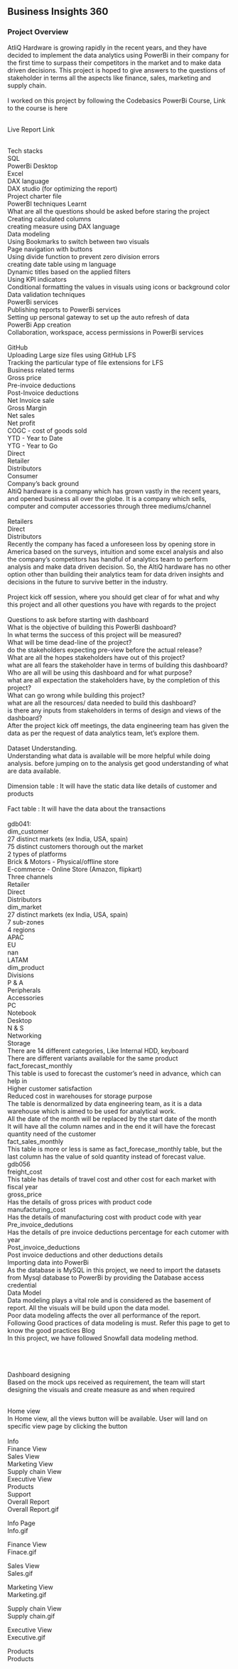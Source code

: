 ## Business Insights 360<br>
### Project Overview<br>
AtliQ Hardware is growing rapidly in the recent years, and they have decided to implement the data analytics using PowerBi in their company for the first time to surpass their competitors in the market and to make data driven decisions. This project is hoped to give answers to the questions of stakeholder in terms all the aspects like finance, sales, marketing and supply chain.
<br><br>
I worked on this project by following the Codebasics PowerBi Course, Link to the course is here<br><br>

Live Report Link<br><br>

Tech stacks<br>
SQL<br>
PowerBi Desktop<br>
Excel<br>
DAX language<br>
DAX studio (for optimizing the report)<br>
Project charter file<br>
PowerBI techniques Learnt<br>
What are all the questions should be asked before staring the project<br>
Creating calculated columns<br>
creating measure using DAX language<br>
Data modeling<br>
Using Bookmarks to switch between two visuals<br>
Page navigation with buttons<br>
Using divide function to prevent zero division errors<br>
creating date table using m language<br>
Dynamic titles based on the applied filters<br>
Using KPI indicators<br>
Conditional formatting the values in visuals using icons or background color<br>
Data validation techniques<br>
PowerBi services<br>
Publishing reports to PowerBi services<br>
Setting up personal gateway to set up the auto refresh of data<br>
PowerBi App creation<br>
Collaboration, workspace, access permissions in PowerBi services<br>
<br>
GitHub<br>
Uploading Large size files using GitHub LFS<br>
Tracking the particular type of file extensions for LFS<br>
Business related terms<br>
Gross price<br>
Pre-invoice deductions<br>
Post-Invoice deductions<br>
Net Invoice sale<br>
Gross Margin<br>
Net sales<br>
Net profit<br>
COGC - cost of goods sold<br>
YTD - Year to Date<br>
YTG - Year to Go<br>
Direct<br>
Retailer<br>
Distributors<br>
Consumer<br>
Company’s back ground<br>
AltiQ hardware is a company which has grown vastly in the recent years, and opened business all over the globe. It is a company which sells, computer and computer accessories through three mediums/channel
<br><br>
Retailers<br>
Direct<br>
Distributors<br>
Recently the company has faced a unforeseen loss by opening store in America based on the surveys, intuition and some excel analysis and also the company’s competitors has handful of analytics team to perform analysis and make data driven decision. So, the AltiQ hardware has no other option other than building their analytics team for data driven insights and decisions in the future to survive better in the industry.
<br><br>
Project kick off session, where you should get clear of for what and why this project and all other questions you have with regards to the project
<br><br>
Questions to ask before starting with dashboard<br>
What is the objective of building this PowerBi dashboard?<br>
In what terms the success of this project will be measured?<br>
What will be time dead-line of the project?<br>
do the stakeholders expecting pre-view before the actual release?<br>
What are all the hopes stakeholders have out of this project?<br>
what are all fears the stakeholder have in terms of building this dashboard?<br>
Who are all will be using this dashboard and for what purpose?<br>
what are all expectation the stakeholders have, by the completion of this project?<br>
What can go wrong while building this project?<br>
what are all the resources/ data needed to build this dashboard?<br>
is there any inputs from stakeholders in terms of design and views of the dashboard?<br>
After the project kick off meetings, the data engineering team has given the data as per the request of data analytics team, let’s explore them.
<br><br>
Dataset Understanding.<br>
Understanding what data is available will be more helpful while doing analysis. before jumping on to the analysis get good understanding of what are data available.
<br><br>
Dimension table : It will have the static data like details of customer and products
<br><br>
Fact table : It will have the data about the transactions
<br><br>
gdb041:<br>
dim_customer<br>
27 distinct markets (ex India, USA, spain)<br>
75 distinct customers thorough out the market<br>
2 types of platforms<br>
Brick & Motors - Physical/offline store<br>
E-commerce - Online Store (Amazon, flipkart)<br>
Three channels<br>
Retailer<br>
Direct<br>
Distributors<br>
dim_market<br>
27 distinct markets (ex India, USA, spain)<br>
7 sub-zones<br>
4 regions<br>
APAC<br>
EU<br>
nan<br>
LATAM<br>
dim_product<br>
Divisions<br>
P & A<br>
Peripherals<br>
Accessories<br>
PC<br>
Notebook<br>
Desktop<br>
N & S<br>
Networking<br>
Storage<br>
There are 14 different categories, Like Internal HDD, keyboard<br>
There are different variants available for the same product<br>
fact_forecast_monthly<br>
This table is used to forecast the customer’s need in advance, which can help in<br>
Higher customer satisfaction<br>
Reduced cost in warehouses for storage purpose<br>
The table is denormalized by data engineering team, as it is a data warehouse which is aimed to be used for analytical work.<br>
All the date of the month will be replaced by the start date of the month<br>
It will have all the column names and in the end it will have the forecast quantity need of the customer<br>
fact_sales_monthly<br>
This table is more or less is same as fact_forecase_monthly table, but the last column has the value of sold quantity instead of forecast value.<br>
gdb056<br>
freight_cost<br>
This table has details of travel cost and other cost for each market with fiscal year<br>
gross_price<br>
Has the details of gross prices with product code<br>
manufacturing_cost<br>
Has the details of manufacturing cost with product code with year<br>
Pre_invoice_dedutions<br>
Has the details of pre invoice deductions percentage for each cutomer with year<br>
Post_invoice_deductions<br>
Post invoice deductions and other deductions details<br>
Importing data into PowerBi<br>
As the database is MySQL in this project, we need to import the datasets from Mysql database to PowerBi by providing the Database access credential<br>
Data Model<br>
Data modeling plays a vital role and is considered as the basement of report. All the visuals will be build upon the data model.<br>
Poor data modeling affects the over all performance of the report.<br>
Following Good practices of data modeling is must. Refer this page to get to know the good practices Blog<br>
In this project, we have followed Snowfall data modeling method.<br>
<br><br><br>

Dashboard designing<br>
Based on the mock ups received as requirement, the team will start designing the visuals and create measure as and when required<br><br>

Home view<br>
In Home view, all the views button will be available. User will land on specific view page by clicking the button<br>
<br>
Info<br>
Finance View<br>
Sales View<br>
Marketing View<br>
Supply chain View<br>
Executive View<br>
Products<br>
Support<br>
Overall Report<br>
Overall Report.gif


Info Page<br>
Info.gif


Finance View<br>
Finace.gif


Sales View<br>
Sales.gif


Marketing View<br>
Marketing.gif


Supply chain View<br>
Supply chain.gif


Executive View<br>
Executive.gif


Products<br>
Products


